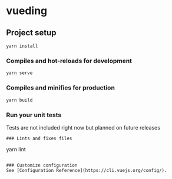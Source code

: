 # vueding

## Project setup
```
yarn install
```

### Compiles and hot-reloads for development
```
yarn serve
```

### Compiles and minifies for production
```
yarn build
```

### Run your unit tests
Tests are not included right now but planned on future releases
```
### Lints and fixes files
```
yarn lint
```

### Customize configuration
See [Configuration Reference](https://cli.vuejs.org/config/).
